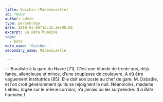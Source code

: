 ```yaml
---
title: Guichon (Mademoiselle)
id: 76668
author: admin
type: personnage
date: 2010-03-08T16:32:36+00:00
excerpt: La Bête humaine
tags:
  - bete
main_name: 'Guichon '
secondary_name: Mademoiselle

---
```

— Buraliste à la gare du Havre [71]. C&rsquo;est une blonde de trente ans, déjà fanée, silencieuse et mince, d&rsquo;une souplesse de couleuvre. A dû être vaguement institutrice [85]. Elle doit son poste au chef de gare, M. Dabadie, et l&rsquo;on croit généralement qu&rsquo;ils se rejoignent la nuit. Néanmoins, madame Lebleu, logée sur le même corridor, n&rsquo;a jamais pu les surprendre. _(La Bête humaine.)_